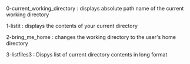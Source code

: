 0-current_working_directory : displays absolute path name of the current working directory

1-listit  : displays the contents of your current directory

2-bring_me_home : changes the working directory to the user's home directory

3-listfiles3 : Dispys list of current directory contents in long format


